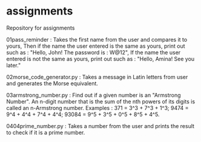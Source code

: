 # assignments
Repository for assignments

01pass_reminder : Takes the first name from the user and compares it to yours,
Then if the name the user entered is the same as yours, print out such as : "Hello, John! The password is : W@12",
If the name the user entered is not the same as yours, print out such as : "Hello, Amina! See you later."

02morse_code_generator.py : Takes a message in Latin letters from user and generates  the Morse equivalent.

03armstrong_number.py : Find out if a given number is an "Armstrong Number".
An n-digit number that is the sum of the nth powers of its digits is called an n-Armstrong number. Examples :
371 = 3^3 + 7^3 + 1^3;
9474 = 9^4 + 4^4 + 7^4 + 4^4;
93084 = 9^5 + 3^5 + 0^5 + 8^5 + 4^5.

0404prime_number.py : Takes a number from the user and prints the result to check if it is a prime number.